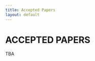 ```yaml
---
title: Accepted Papers
layout: default
---
```


# ACCEPTED PAPERS
TBA
<!--
## Accepted Long Research Papers

## Accepted Short Research Papers

## Accepted Demo Papers
-->
